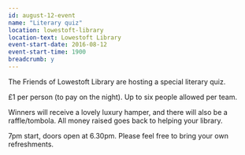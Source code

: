 ```yaml
---
id: august-12-event
name: "Literary quiz"
location: lowestoft-library
location-text: Lowestoft Library
event-start-date: 2016-08-12
event-start-time: 1900
breadcrumb: y
---
```

The Friends of Lowestoft Library are hosting a special literary quiz.

£1 per person (to pay on the night). Up to six people allowed per team.

Winners will receive a lovely luxury hamper, and there will also be a raffle/tombola. All money raised goes back to helping your library.

7pm start, doors open at 6.30pm. Please feel free to bring your own refreshments.
